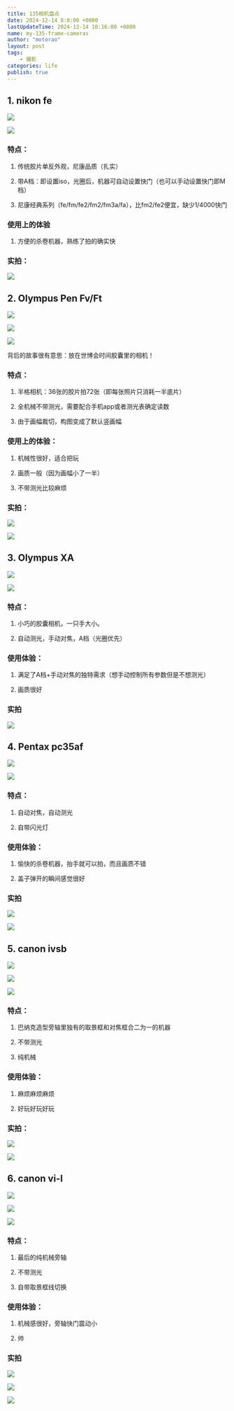 ```yaml
---
title: 135相机盘点
date: 2024-12-14 8:0:00 +0800
lastUpdateTime: 2024-12-14 10:16:00 +0800
name: my-135-frame-cameras
author: "motorao"
layout: post
tags: 
    - 摄影
categories: life
publish: true
---
```

    
## 1. nikon fe

![](https://static.motorao.cn/assets/pic/15c66a14-2144-8087-9fd3-d7806214dbb1.webp)

![](https://static.motorao.cn/assets/pic/15c66a14-2144-8075-86bf-e7b7f472a4f3.webp)

### 特点：

1. 传统胶片单反外观，尼康品质（扎实）

1. 带A档：即设置iso，光圈后，机器可自动设置快门（也可以手动设置快门即M档）

1. 尼康经典系列（fe/fm/fe2/fm2/fm3a/fa），比fm2/fe2便宜，缺少1/4000快门

### 使用上的体验

1. 方便的杀卷机器，熟练了拍的确实快

### 实拍：

![](https://static.motorao.cn/assets/pic/15c66a14-2144-8092-99f3-c9e039c80591.webp)

## 2. Olympus Pen Fv/Ft

![](https://static.motorao.cn/assets/pic/15c66a14-2144-80ab-a99c-f24a6349426c.webp)

![](https://static.motorao.cn/assets/pic/15c66a14-2144-80a5-b217-c54e64f71172.webp)



![](https://static.motorao.cn/assets/pic/15c66a14-2144-809a-91c3-e0b6e435eff0.webp)

背后的故事很有意思：放在世博会时间胶囊里的相机！

### 特点：

1. 半格相机：36张的胶片拍72张（即每张照片只消耗一半底片）

1. 全机械不带测光，需要配合手机app或者测光表确定读数

1. 由于画幅裁切，构图变成了默认竖画幅

### 使用上的体验：

1. 机械性很好，适合把玩

1. 画质一般（因为画幅小了一半）

1. 不带测光比较麻烦

### 实拍：

![](https://static.motorao.cn/assets/pic/15c66a14-2144-804f-a96d-c78ba058147d.webp)

![](https://static.motorao.cn/assets/pic/15c66a14-2144-802b-b41b-c6e883a5286f.webp)

## 3. Olympus XA

![](https://static.motorao.cn/assets/pic/15c66a14-2144-8007-881b-c657bb95a484.webp)

![](https://static.motorao.cn/assets/pic/15c66a14-2144-80b7-ae05-dadac6f00edf.webp)

### 特点：

1. 小巧的胶囊相机，一只手大小。

1. 自动测光，手动对焦，A档（光圈优先）

### 使用体验：

1. 满足了A档+手动对焦的独特需求（想手动控制所有参数但是不想测光）

1. 画质很好

### 实拍

![](https://static.motorao.cn/assets/pic/15c66a14-2144-80cb-9655-e46ea7b60e96.webp)

## 4. Pentax pc35af

![](https://static.motorao.cn/assets/pic/15c66a14-2144-803f-a8e9-f60e6558238b.webp)

![](https://static.motorao.cn/assets/pic/15c66a14-2144-8002-8332-f679de505df5.webp)

### 特点：

1. 自动对焦，自动测光

1. 自带闪光灯

### 使用体验：

1. 愉快的杀卷机器，抬手就可以拍，而且画质不错

1. 盖子弹开的瞬间感觉很好

### 实拍

![](https://static.motorao.cn/assets/pic/15c66a14-2144-8077-9591-f049ffc08847.webp)

![](https://static.motorao.cn/assets/pic/15c66a14-2144-808d-9a41-eeddf89297dd.webp)

## 5. canon ivsb

![](https://static.motorao.cn/assets/pic/15c66a14-2144-80a0-a5c4-d22ac1658558.webp)

![](https://static.motorao.cn/assets/pic/15c66a14-2144-802a-a22b-c1933497d775.webp)

![](https://static.motorao.cn/assets/pic/15c66a14-2144-8035-8adf-f176259eb416.webp)

### 特点：

1. 巴纳克造型旁轴里独有的取景框和对焦框合二为一的机器

1. 不带测光

1. 纯机械

### 使用体验：

1. 麻烦麻烦麻烦

1. 好玩好玩好玩

### 实拍：

![](https://static.motorao.cn/assets/pic/15c66a14-2144-8060-af5e-e89371aea955.webp)

![](https://static.motorao.cn/assets/pic/15c66a14-2144-80ea-b562-da3b81ae79ad.webp)

## 6. canon vi-l

![](https://static.motorao.cn/assets/pic/15c66a14-2144-80e0-a09d-ed33ef0398ad.webp)

![](https://static.motorao.cn/assets/pic/15c66a14-2144-80d5-b174-fb520182201e.webp)

![](https://static.motorao.cn/assets/pic/15c66a14-2144-8084-95be-d48ec4592bb4.webp)

### 特点：

1. 最后的纯机械旁轴

1. 不带测光

1. 自带取景框线切换

### 使用体验：

1. 机械感很好，旁轴快门震动小

1. 帅

### 实拍

![](https://static.motorao.cn/assets/pic/15c66a14-2144-803f-abe0-e9871ce1b387.webp)

![](https://static.motorao.cn/assets/pic/15c66a14-2144-80fb-9fad-cf1cdc1251b5.webp)

![](https://static.motorao.cn/assets/pic/15c66a14-2144-8043-bb1f-cc49365a73b4.webp)
